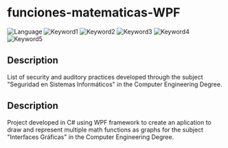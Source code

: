 # funciones-matematicas-WPF

![Language](https://img.shields.io/badge/language-spanish-red)
![Keyword1](https://img.shields.io/badge/-security-brightgreen)
![Keyword2](https://img.shields.io/badge/-pentesting-important)
![Keyword3](https://img.shields.io/badge/-ddos-blue)
![Keyword4](https://img.shields.io/badge/-vulnerabilities-blueviolet)
![Keyword5](https://img.shields.io/badge/-auditory-orange)

## Description
List of security and auditory practices developed through the subject "Seguridad en Sistemas Informáticos" in the Computer Engineering Degree.

## Description
Project developed in C# using WPF framework to create an aplication to draw and represent multiple math functions as graphs for the subject "Interfaces Gráficas" in the Computer Engineering Degree.
